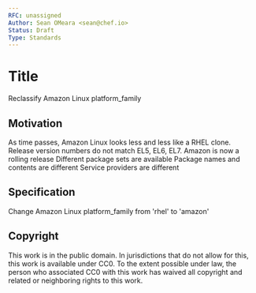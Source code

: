 ```yaml
---
RFC: unassigned
Author: Sean OMeara <sean@chef.io>
Status: Draft
Type: Standards
---
```


# Title

Reclassify Amazon Linux platform_family

## Motivation

   As time passes, Amazon Linux looks less and less like a RHEL clone.
   Release version numbers do not match EL5, EL6, EL7.
   Amazon is now a rolling release
   Different package sets are available
   Package names and contents are different
   Service providers are different

## Specification

Change Amazon Linux platform_family from 'rhel' to 'amazon'

## Copyright

This work is in the public domain. In jurisdictions that do not allow for this,
this work is available under CC0. To the extent possible under law, the person
who associated CC0 with this work has waived all copyright and related or
neighboring rights to this work.
